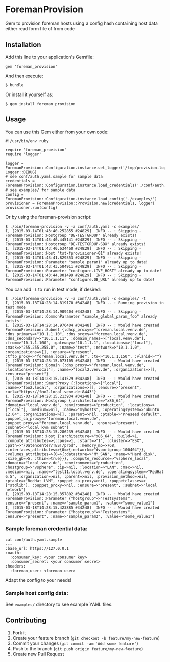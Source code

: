 # ForemanProvision

Gem to provision foreman hosts using a config hash containing host data either read form file of from code

## Installation

Add this line to your application's Gemfile:

    gem 'foreman_provision'

And then execute:

    $ bundle

Or install it yourself as:

    $ gem install foreman_provision

## Usage

You can use this Gem either from your own code:

    #!/usr/bin/env ruby

    require 'foreman_provision'
    require 'logger'

    logger = ForemanProvision::Configuration.instance.set_logger('/tmp/provision.log', Logger::DEBUG)
    # see conf/auth.yaml.sample for sample data
    credentials = ForemanProvision::Configuration.instance.load_credentials('./conf/auth.yaml')
    # see examples/ for sample data
    config = ForemanProvision::Configuration.instance.load_config('./examples/')
    provisioner = ForemanProvision::Provision.new(credentials, logger)
    provisioner.run(config)

Or by using the foreman-provision script:

    $ ./bin/foreman-provision -v -a conf/auth.yaml -c examples/
    I, [2015-03-14T01:43:40.252855 #24829]  INFO -- : Skipping - ForemanProvision::Hostgroup "DE-TESTGROUP" already exists!
    I, [2015-03-14T01:43:40.445141 #24829]  INFO -- : Skipping - ForemanProvision::Hostgroup "DE-TESTGROUP-SBX" already exists!
    I, [2015-03-14T01:43:40.634460 #24829]  INFO -- : Skipping - ForemanProvision::Host "tst-fprovisioner-01" already exists!
    I, [2015-03-14T01:43:41.829353 #24829]  INFO -- : Skipping - ForemanProvision::Parameter "sample_param1" already up to date!
    I, [2015-03-14T01:43:43.504911 #24829]  INFO -- : Skipping - ForemanProvision::Parameter "configure.LIVE_HOST" already up to date!
    I, [2015-03-14T01:43:44.801499 #24829]  INFO -- : Skipping - ForemanProvision::Parameter "configure.DB_URL" already up to date!

You can add ``-t`` to run in test mode, if desired:

    $ ./bin/foreman-provision -v -a conf/auth.yaml -c examples/ -t
    I, [2015-03-18T14:28:14.819170 #34248]  INFO -- : Running provision in test mode
    I, [2015-03-18T14:28:14.909404 #34248]  INFO -- : Skipping - ForemanProvision::CommonParameter "sample_global_param_foo" already exists!
    I, [2015-03-18T14:28:14.976404 #34248]  INFO -- : Would have created ForemanProvision::Subnet {:dhcp_proxy=>"foreman.local.venv.de", :dns_primary=>"10.1.1.10", :dns_proxy=>"foreman.local.venv.de", :dns_secondary=>"10.1.1.11", :domain_names=>["local.venv.de"], :from=>"10.1.1.100", :gateway=>"10.1.1.1", :locations=>["local"], :mask=>"255.255.255.0", :name=>"test", :network=>"10.1.1.0", :organizations=>[], :ensure=>"present", :tftp_proxy=>"foreman.local.venv.de", :to=>"10.1.1.150", :vlanid=>""}
    I, [2015-03-18T14:28:15.073105 #34248]  INFO -- : Would have created ForemanProvision::Domain {:dns_proxy=>"foreman.local.venv.de", :locations=>["local"], :name=>"local2.venv.de", :organizations=>[], :ensure=>"present"}
    I, [2015-03-18T14:28:15.141529 #34248]  INFO -- : Would have created ForemanProvision::SmartProxy {:locations=>["local"], :name=>"foo2.local", :organizations=>[], :ensure=>"present", :url=>"https://foo2.local.venv.de:8443"}
    I, [2015-03-18T14:28:15.213934 #34248]  INFO -- : Would have created ForemanProvision::Hostgroup {:architecture=>"x86_64", :domain=>"local.venv.de", :environment=>"production", :locations=>["local"], :medium=>nil, :name=>"myhosts", :operatingsystem=>"ubuntu 12.04", :organizations=>[], :parent=>nil, :ptable=>"Preseed default", :puppet_ca_proxy=>"foreman.local.venv.de", :puppet_proxy=>"foreman.local.venv.de", :ensure=>"present", :subnet=>"local kvm subnet"}
    I, [2015-03-18T14:28:15.286239 #34248]  INFO -- : Would have created ForemanProvision::Host {:architecture=>"x86_64", :build=>1, :compute_attributes=>{:cpus=>1, :start=>"1", :cluster=>"ESX", :path=>"/Datencenter/TEST/prod", :memory_mb=>768, :interfaces_attributes=>{0=>{:network=>"dvportgroup-100404"}}, :volumes_attributes=>{0=>{:datastore=>"MY_SAN", :name=>"Hard disk", :size_gb=>5, :thin=>true}}}, :compute_resource=>"vsphere_local", :domain=>"local.venv.de", :environment=>"production", :hostgroup=>"vsphere", :ip=>nil, :location=>"LAN", :mac=>nil, :medium=>nil, :name=>"test11.local.venv.de", :operatingsystem=>"RedHat 6.5", :organization=>nil, :parent=>nil, :provision_method=>nil, :ptable=>"RedHat LVM", :puppet_ca_proxy=>nil, :puppetclasses=>["stdlib"], :puppet_proxy=>nil, :ensure=>"present", :subnet=>"local network"}
    I, [2015-03-18T14:28:15.357802 #34248]  INFO -- : Would have created ForemanProvision::Parameter {"hostgroup"=>"Testsystems", :ensure=>"present", :name=>"sample_param1", :value=>"some_value1"}
    I, [2015-03-18T14:28:15.423885 #34248]  INFO -- : Would have created ForemanProvision::Parameter {"hostgroup"=>"Testsystems", :ensure=>"present", :name=>"sample_param2", :value=>"some_value1"}

### Sample foreman credential data:

    cat conf/auth.yaml.sample
    ---
    :base_url: https://127.0.0.1
    :oauth:
      :consumer_key: <your consumer key>
      :consumer_secret: <your consumer secret>
    :headers:
      :foreman_user: <foreman user>

Adapt the config to your needs!


### Sample host config data:

See ``examples/`` directory to see example YAML files.


## Contributing

1. Fork it
2. Create your feature branch (`git checkout -b feature/my-new-feature`)
3. Commit your changes (`git commit -am 'Add some feature'`)
4. Push to the branch (`git push origin feature/my-new-feature`)
5. Create new Pull Request
